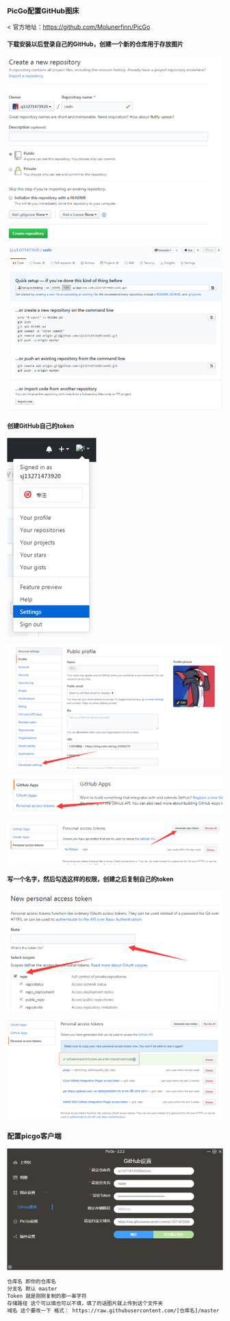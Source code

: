 ### PicGo配置GitHub图床
< 官方地址：https://github.com/Molunerfinn/PicGo

#### 下载安装以后登录自己的GitHub，创建一个新的仓库用于存放图片
![](https://github.com/sj13271473920/picture/blob/mater//image-20200209125231964.png?raw=true)

![](https://github.com/sj13271473920/picture/blob/mater//20200209143556.png?raw=true)

#### 创建GitHub自己的token
![](https://github.com/sj13271473920/picture/blob/mater//image-20200209125358322.png?raw=true)

![](https://github.com/sj13271473920/picture/blob/mater//image-20200209125429281.png?raw=true)

![](https://github.com/sj13271473920/picture/blob/mater//image-20200209125446696.png?raw=true)

![](https://github.com/sj13271473920/picture/blob/mater//image-20200209125500707.png?raw=true)

#### 写一个名字，然后勾选这样的权限，创建之后复制自己的token
![](https://github.com/sj13271473920/picture/blob/mater//image-20200209125600923.png?raw=true)

![](https://github.com/sj13271473920/picture/blob/mater//image-20200209125950499.png?raw=true)

### 配置picgo客户端

![](https://github.com/sj13271473920/picture/blob/mater//20200209143535.png?raw=true)


```
仓库名 即你的仓库名
分支名 默认 master
Token 就是刚刚复制的那一串字符
存储路径 这个可以填也可以不填，填了的话图片就上传到这个文件夹
域名 这个要改一下 格式： https://raw.githubusercontent.com/[仓库名]/master
```


